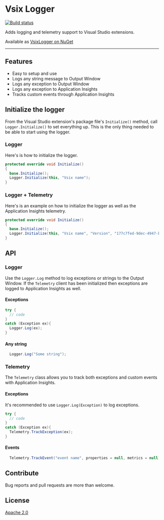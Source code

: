 # Vsix Logger

[![Build status](https://ci.appveyor.com/api/projects/status/as39v33vy4c5v2t0?svg=true)](https://ci.appveyor.com/project/madskristensen/vsixlogger)

Adds logging and telemetry support to Visual Studio extensions.

Available as [VsixLogger on NuGet](https://www.nuget.org/packages/VsixLogger/)

---------------------------------------------------

## Features

- Easy to setup and use
- Logs any string message to Output Window
- Logs any exception to Output Window
- Logs any exception to Application Insights
- Tracks custom events through Application Insights

## Initialize the logger
From the Visual Studio extension's package file's `Initialize()`
method, call `Logger.Initialize()` to set everything up. This
is the only thing needed to be able to start using the logger.

### Logger
Here's is how to initialize the logger.

```c#
protected override void Initialize()
{
  base.Initialize();
  Logger.Initialize(this, "Vsix name");
}
```

### Logger + Telemetry
Here's is an example on how to initialize the logger as well
as the Application Insights telemetry.

```c#
protected override void Initialize()
{
  base.Initialize();
  Logger.Initialize(this, "Vsix name", "Version", "177c7fed-9dec-4947-b29d-5d3ff53a50e3");
}
```

## API

### Logger
Use the `Logger.Log` method to log exceptions or strings to
the Output Window. If the `Telemetry` client has been
initialized then exceptions are logged to Application Insights
as well.

#### Exceptions
```C#
try {
  // code
}
catch (Exception ex){
  Logger.Log(ex);
}
```

#### Any string

```C#
  Logger.Log("Some string");
```

### Telemetry
The `Telemetry` class allows you to track both exceptions
and custom events with Application Insights.

#### Exceptions
It's recommended to use `Logger.Log(Exception)` to log
exceptions.

```C#
try {
  // code
}
catch (Exception ex){
  Telemetry.TrackException(ex);
}
```

#### Events

```C#
  Telemetry.TrackEvent("event name", properties = null, metrics = null);
```

## Contribute
Bug reports and pull requests are more than welcome.

## License
[Apache 2.0](LICENSE)